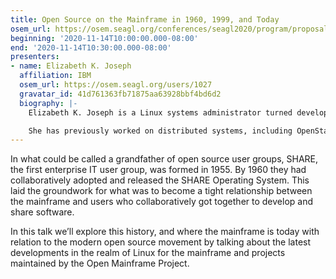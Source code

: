 ```yaml
---
title: Open Source on the Mainframe in 1960, 1999, and Today
osem_url: https://osem.seagl.org/conferences/seagl2020/program/proposals/765
beginning: '2020-11-14T10:00:00.000-08:00'
end: '2020-11-14T10:30:00.000-08:00'
presenters:
- name: Elizabeth K. Joseph
  affiliation: IBM
  osem_url: https://osem.seagl.org/users/1027
  gravatar_id: 41d761363fb71875aa63928bbf4bd6d2
  biography: |-
    Elizabeth K. Joseph is a Linux systems administrator turned developer advocate for IBM Z where she works with the community to explore Linux workloads on mainframes.

    She has previously worked on distributed systems, including OpenStack and Apache Mesos, and has written books on Ubuntu and OpenStack. She is a regular speaker and keynoter at open source conferences around the world.
---
```


In what could be called a grandfather of open source user groups, SHARE, the first enterprise IT user group, was formed in 1955. By 1960 they had collaboratively adopted and released the SHARE Operating System. This laid the groundwork for what was to become a tight relationship between the mainframe and users who collaboratively got together to develop and share software.

In this talk we’ll explore this history, and where the mainframe is today with relation to the modern open source movement by talking about the latest developments in the realm of Linux for the mainframe and projects maintained by the Open Mainframe Project.
